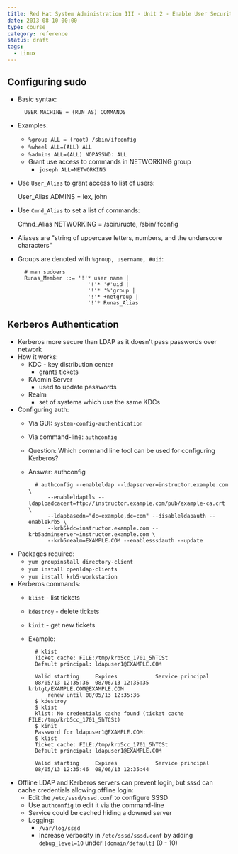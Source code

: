 ```yaml
---
title: Red Hat System Administration III - Unit 2 - Enable User Security
date: 2013-08-10 00:00
type: course
category: reference
status: draft
tags:
  - Linux
---
```


## Configuring sudo

* Basic syntax:

        USER MACHINE = (RUN_AS) COMMANDS

* Examples:
    * `%group ALL = (root) /sbin/ifconfig`
    * `%wheel ALL=(ALL) ALL`
    * `%admins ALL=(ALL) NOPASSWD: ALL`
    * Grant use access to commands in NETWORKING group
        * `joseph ALL=NETWORKING`
* Use `User_Alias` to grant access to list of users:

    User_Alias ADMINS = lex, john

* Use `Cmnd_Alias` to set a list of commands:

    Cmnd_Alias NETWORKING = /sbin/ruote, /sbin/ifconfig

* Aliases are "string of uppercase letters, numbers, and the underscore characters"
* Groups are denoted with `%group, username, #uid`:

        # man sudoers
        Runas_Member ::= '!'* user name |
                            '!'* '#'uid |
                            '!'* '%'group |
                            '!'* +netgroup |
                            '!'* Runas_Alias

## Kerberos Authentication

* Kerberos more secure than LDAP as it doesn't pass passwords over network
* How it works:
    * KDC - key distribution center
        * grants tickets
    * KAdmin Server
        * used to update passwords
    * Realm
        * set of systems which use the same KDCs
* Configuring auth:
    * Via GUI: ```system-config-authentication```
    * Via command-line: ```authconfig```
    * Question: Which command line tool can be used for configuring Kerberos?
    * Answer: authconfig

            # authconfig --enableldap --ldapserver=instructor.example.com \
                --enableldaptls --ldaploadcacert=ftp://instructor.example.com/pub/example-ca.crt \
                --ldapbasedn="dc=example,dc=com" --disableldapauth --enablekrb5 \
                --krb5kdc=instructor.example.com --krb5adminserver=instructor.example.com \
                --krb5realm=EXAMPLE.COM --enablesssdauth --update

* Packages required:
    * ```yum groupinstall directory-client```
    * ```yum install openldap-clients```
    * ```yum install krb5-workstation```
* Kerberos commands:
    * ```klist``` - list tickets
    * ```kdestroy``` - delete tickets
    * ```kinit``` - get new tickets
    * Example:

            # klist
            Ticket cache: FILE:/tmp/krb5cc_1701_5hTCSt
            Default principal: ldapuser1@EXAMPLE.COM

            Valid starting     Expires            Service principal
            08/05/13 12:35:36  08/06/13 12:35:35  krbtgt/EXAMPLE.COM@EXAMPLE.COM
                renew until 08/05/13 12:35:36
            $ kdestroy
            $ klist
            klist: No credentials cache found (ticket cache FILE:/tmp/krb5cc_1701_5hTCSt)
            $ kinit
            Password for ldapuser1@EXAMPLE.COM:
            $ klist
            Ticket cache: FILE:/tmp/krb5cc_1701_5hTCSt
            Default principal: ldapuser1@EXAMPLE.COM

            Valid starting     Expires            Service principal
            08/05/13 12:35:46  08/06/13 12:35:44

* Offline LDAP and Kerberos servers can prevent login, but sssd can cache credentials allowing offline login:
    * Edit the ```/etc/sssd/sssd.conf``` to configure SSSD
    * Use ```authconfig``` to edit it via the command-line
    * Service could be cached hiding a downed server
    * Logging:
        * `/var/log/sssd`
        * Increase verbosity in `/etc/sssd/sssd.conf` by adding `debug_level=10` under `[domain/default]` (0 - 10)
